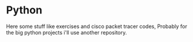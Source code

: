 # Python
Here some stuff like exercises and cisco packet tracer codes,
Probably for the big python projects i'll use another repository.
